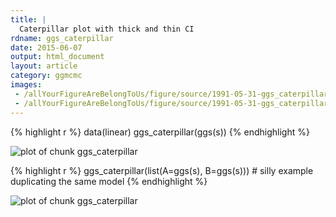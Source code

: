 ```yaml
---
title: |
  Caterpillar plot with thick and thin CI
rdname: ggs_caterpillar
date: 2015-06-07
output: html_document
layout: article
category: ggmcmc
images:
 - /allYourFigureAreBelongToUs/figure/source/1991-05-31-ggs_caterpillar/ggs_caterpillar-1.png
 - /allYourFigureAreBelongToUs/figure/source/1991-05-31-ggs_caterpillar/ggs_caterpillar-2.png
---
```





{% highlight r %}
data(linear)
ggs_caterpillar(ggs(s))
{% endhighlight %}

![plot of chunk ggs_caterpillar](/allYourFigureAreBelongToUs/figure/source/1991-05-31-ggs_caterpillar/ggs_caterpillar-1.png) 

{% highlight r %}
ggs_caterpillar(list(A=ggs(s), B=ggs(s))) # silly example duplicating the same model
{% endhighlight %}

![plot of chunk ggs_caterpillar](/allYourFigureAreBelongToUs/figure/source/1991-05-31-ggs_caterpillar/ggs_caterpillar-2.png) 